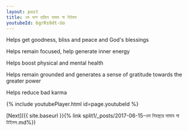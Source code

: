 ```yaml
---
layout: post
title: ওম ভাগ হারিযে নামায গা টাইমস
youtubeId: 6grRs9dt-Uo
---
```

 
 
Helps get goodness, bliss and peace and God's blessings
 
Helps remain focused, help generate inner energy 
 
Helps boost physical and mental health 
 
Helps remain grounded and generates a sense of gratitude towards the greater power 
 
Helps reduce bad karma
 
 
 
 


{% include youtubePlayer.html id=page.youtubeId %}
 
[Next]({{ site.baseurl }}{% link  split1/_posts/2017-06-15-ওম নিহন্থরে নামায গা টাইমস.md%})
 
